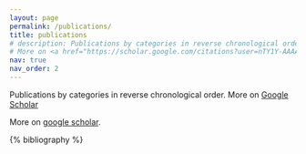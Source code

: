 ```yaml
---
layout: page
permalink: /publications/
title: publications
# description: Publications by categories in reverse chronological order. More on [google scholar](https://scholar.google.com/citations?user=nTY1Y-AAAAAJ&hl=en).
# More on <a href="https://scholar.google.com/citations?user=nTY1Y-AAAAAJ&hl=en">Google Scholar</a>
nav: true
nav_order: 2
---
```

Publications by categories in reverse chronological order. More on <a href="https://scholar.google.com/citations?user=nTY1Y-AAAAAJ&hl=en">Google Scholar <i class="fas fa-external-link-alt" style="font-size: 0.8em;"></i></a>

More on [google scholar](https://scholar.google.com/citations?user=nTY1Y-AAAAAJ&hl=en).


<!-- _pages/publications.md -->

<!-- Bibsearch Feature -->

<!-- {% include bib_search.liquid %} -->

<div class="publications">

{% bibliography %}

</div>
